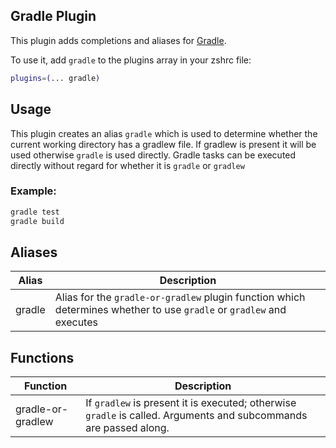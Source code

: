 ## Gradle Plugin

This plugin adds completions and aliases for [Gradle](https://gradle.org/).

To use it, add `gradle` to the plugins array in your zshrc file:

```zsh
plugins=(... gradle)
```

## Usage
This plugin creates an alias `gradle` which is used to determine whether the current working directory has a gradlew file. If gradlew is present it will be used otherwise `gradle` is used directly. Gradle tasks can be executed directly without regard for whether it is `gradle` or `gradlew`

### Example: 
```zsh
gradle test
gradle build
```

## Aliases
| Alias  | Description |
|--------|-------------|
| gradle | Alias for the `gradle-or-gradlew` plugin function which determines whether to use `gradle` or `gradlew` and executes |

## Functions
| Function  | Description |
|--------|-------------|
| gradle-or-gradlew | If `gradlew` is present it is executed; otherwise `gradle` is called. Arguments and subcommands are passed along. |